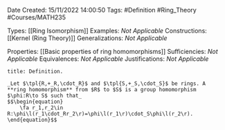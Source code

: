 <div class="topSpace"></div>

Date Created: 15/11/2022 14:00:50
Tags: #Definition #Ring_Theory #Courses/MATH235

Types: [[Ring Isomorphism]]
Examples: _Not Applicable_
Constructions: [[Kernel (Ring Theory)]]
Generalizations: _Not Applicable_

Properties: [[Basic properties of ring homomorphisms]]
Sufficiencies: _Not Applicable_
Equivalences: _Not Applicable_
Justifications: _Not Applicable_

``` ad-Definition
title: Definition.

_Let $\tpl{R,+_R,\cdot_R}$ and $\tpl{S,+_S,\cdot_S}$ be rings. A **ring homomorphism** from $R$ to $S$ is a group homomorphism $\phi:R\to S$ such that_
$$\begin{equation}
    \fa r_1,r_2\in R:\phi\l(r_1\cdot_Rr_2\r)=\phi\l(r_1\r)\cdot_S\phi\l(r_2\r).
\end{equation}$$

```
